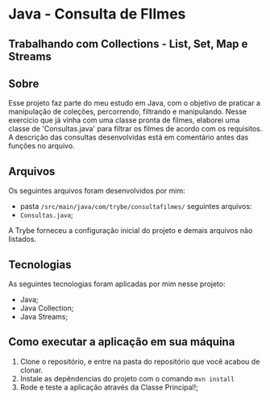 # Java - Consulta de FIlmes
## Trabalhando com Collections - List, Set, Map e Streams

## Sobre
Esse projeto faz parte do meu estudo em Java, com o objetivo de praticar a manipulação de coleções, percorrendo, filtrando e manipulando. Nesse exercício que já vinha com uma classe pronta de filmes, elaborei uma classe de 'Consultas.java' para filtrar os filmes de acordo com os requisitos. A descrição das consultas desenvolvidas está em comentário antes das funções no arquivo.

## Arquivos
Os seguintes arquivos foram desenvolvidos por mim:

- pasta `/src/main/java/com/trybe/consultafilmes/` seguintes arquivos:
- `Consultas.java`;

A Trybe forneceu a configuração inicial do projeto e demais arquivos não listados.

## Tecnologias
As seguintes tecnologias foram aplicadas por mim nesse projeto:
- Java;
- Java Collection;
- Java Streams;

## Como executar a aplicação em sua máquina

1. Clone o repositório, e entre na pasta do repositório que você acabou de clonar.
2. Instale as depêndencias do projeto com o comando `mvn install`
3. Rode e teste a aplicação através da Classe Principal!;
